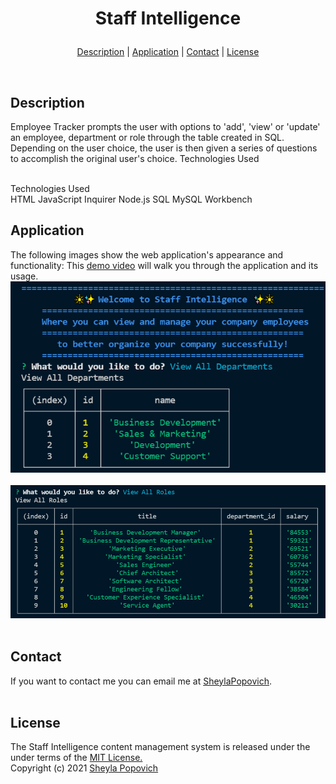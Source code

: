 # <p align="center">Staff Intelligence</p> 

<p align="center">
<a href="#description">Description</a> |
<a href="#application">Application</a> |
<a href="#contact">Contact</a> |
<a href="#license">License</a>
</p>
<br>

## **Description**
Employee Tracker prompts the user with options to 'add', 'view' or 'update' an employee, department or role through the table created in SQL. Depending on the user choice, the user is then given a series of questions to accomplish the original user's choice.
Technologies Used

<br> Technologies Used<br>
HTML
JavaScript
Inquirer
Node.js
SQL
MySQL Workbench




## **Application** 
The following images show the web application's appearance and functionality:
This [demo video](https://drive.google.com/file/d/1R1dDyL09BMt3gVUUMm3vgprD0LDbgkin/view) will walk you through the application and its usage.
![alt text](https://github.com/SheylaPopovich/staff-intelligence/blob/main/assets/screenshoot-si1.png)
<br>
<br>
![alt text](https://github.com/SheylaPopovich/staff-intelligence/blob/main/assets/screenshoot-si2.png)
<br>
<br>

## **Contact**
If you want to contact me you can email me at [SheylaPopovich](mailto:sheylapopovich@gmail.com).
<br>
<br>

## **License**
The Staff Intelligence content management system is released under the under terms of the [MIT License.](https://github.com/SheylaPopovich/README-generator/blob/main/LICENSE)
<br>Copyright (c) 2021 [Sheyla Popovich](https://github.com/SheylaPopovich)
<br>
